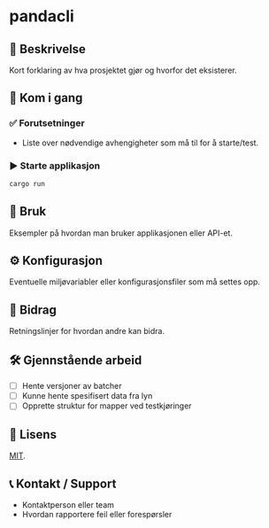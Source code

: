 # pandacli

## 📝 Beskrivelse
Kort forklaring av hva prosjektet gjør og hvorfor det eksisterer.

## 🔧 Kom i gang

### ✅ Forutsetninger
- Liste over nødvendige avhengigheter som må til for å starte/test.

### ▶️ Starte applikasjon
```sh
cargo run 
```

## 📌 Bruk
Eksempler på hvordan man bruker applikasjonen eller API-et.

## ⚙️ Konfigurasjon
Eventuelle miljøvariabler eller konfigurasjonsfiler som må settes opp.

## 🤝 Bidrag
Retningslinjer for hvordan andre kan bidra.

## 🛠️ Gjennstående arbeid

- [ ] Hente versjoner av batcher
- [ ] Kunne hente spesifisert data fra lyn
- [ ] Opprette struktur for mapper ved testkjøringer

## 📜 Lisens
[MIT](LICENSE).

## 📞 Kontakt / Support
- Kontaktperson eller team
- Hvordan rapportere feil eller forespørsler
